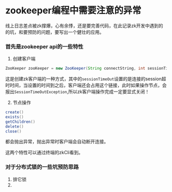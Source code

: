 # zookeeper编程中需要注意的异常


线上日志差点被zk撑爆，心有余悸，还是要完善代码，在此记录zk开发中遇到的的坑，和要预防的问题，要写出一个健壮的应用。

### 首先是zookeeper api的一些特性

1. 创建客户端
```java 
ZooKeeper zooKeeper = new ZooKeeper(String connectString, int sessionTimeout, Watcher watcher)
```
这是创建zk客户端的一种方式，其中的`sessionTimeOut`设置的是连接的session超时时间，当设置的时间到之后，客户端还会占用这个链接，此时如果操作节点，会报出`SessionTimeOutException`,所以zk客户端操作完成一定要显式关闭！

2. 节点操作
```java
create()
exists()
getChildren()
delete()
close()
```

都会抛出异常，抛出异常时客户端会自动断开连接。

这两个特性可以通过终端的zkCli看到。

### 对于分布式锁的一些坑预防思路

1. 排它锁
1.
